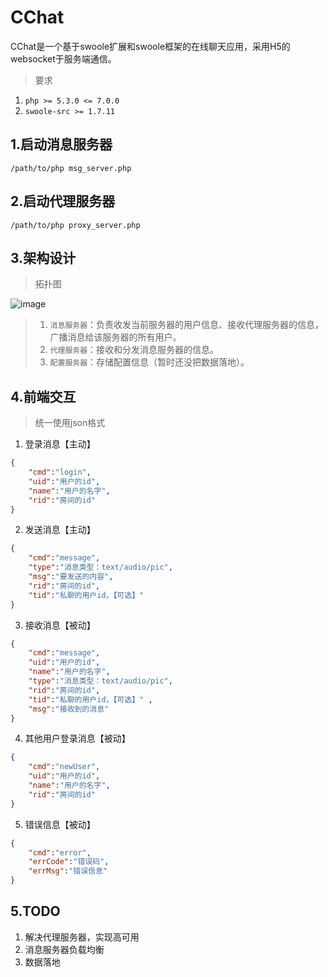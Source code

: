 # CChat
CChat是一个基于swoole扩展和swoole框架的在线聊天应用，采用H5的websocket于服务端通信。

>要求
1. `php >= 5.3.0 <= 7.0.0`
2. `swoole-src >= 1.7.11`

## 1.启动消息服务器
`/path/to/php msg_server.php`

## 2.启动代理服务器
`/path/to/php proxy_server.php`

## 3.架构设计
>拓扑图

![image](https://github.com/iam2c/CChat/raw/master/readme/20161108113348.png)
>1. `消息服务器`：负责收发当前服务器的用户信息、接收代理服务器的信息，广播消息给该服务器的所有用户。
>2. `代理服务器`：接收和分发消息服务器的信息。
>3. `配置服务器`：存储配置信息（暂时还没把数据落地）。

## 4.前端交互
>统一使用json格式


1. 登录消息【主动】
```json
{
	"cmd":"login",
	"uid":"用户的id",
	"name":"用户的名字",
	"rid":"房间的id"
}
```

2. 发送消息【主动】
```json
{
	"cmd":"message",
	"type":"消息类型：text/audio/pic",
	"msg":"要发送的内容",
	"rid":"房间的id",
	"tid":"私聊的用户id，【可选】" 
}
```

3. 接收消息【被动】
```json
{
	"cmd":"message",
	"uid":"用户的id",
	"name":"用户的名字",
	"type":"消息类型：text/audio/pic",
	"rid":"房间的id",
	"tid":"私聊的用户id，【可选】" ,
	"msg":"接收到的消息"
}
```

4. 其他用户登录消息【被动】
```json
{
	"cmd":"newUser",
	"uid":"用户的id",
	"name":"用户的名字",
	"rid":"房间的id"
}
```

5. 错误信息【被动】
```json
{
	"cmd":"error",
	"errCode":"错误码",
	"errMsg":"错误信息"
}
```

## 5.TODO
1. 解决代理服务器，实现高可用
2. 消息服务器负载均衡
3. 数据落地
